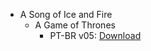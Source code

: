 - A Song of Ice and Fire
    - A Game of Thrones
        - PT-BR v05: [Download](https://www.mediafire.com/file/f868g1nnszhzhes/As_Cr%25C3%25B4nicas_de_Gelo_e_Fogo_-_A_Guerra_dos_Tronos_BCB_PT-BR_v05.htm/file)